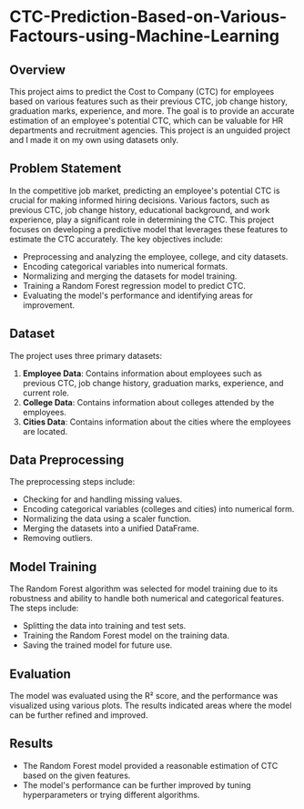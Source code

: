 # CTC-Prediction-Based-on-Various-Factours-using-Machine-Learning

## Overview

This project aims to predict the Cost to Company (CTC) for employees based on various features such as their previous CTC, job change history, graduation marks, experience, and more. The goal is to provide an accurate estimation of an employee's potential CTC, which can be valuable for HR departments and recruitment agencies. This project is an unguided project and I made it on my own using datasets only.

## Problem Statement

In the competitive job market, predicting an employee's potential CTC is crucial for making informed hiring decisions. Various factors, such as previous CTC, job change history, educational background, and work experience, play a significant role in determining the CTC. This project focuses on developing a predictive model that leverages these features to estimate the CTC accurately. The key objectives include:

- Preprocessing and analyzing the employee, college, and city datasets.
- Encoding categorical variables into numerical formats.
- Normalizing and merging the datasets for model training.
- Training a Random Forest regression model to predict CTC.
- Evaluating the model's performance and identifying areas for improvement.

## Dataset

The project uses three primary datasets:

1. **Employee Data**: Contains information about employees such as previous CTC, job change history, graduation marks, experience, and current role.
2. **College Data**: Contains information about colleges attended by the employees.
3. **Cities Data**: Contains information about the cities where the employees are located.

## Data Preprocessing

The preprocessing steps include:

- Checking for and handling missing values.
- Encoding categorical variables (colleges and cities) into numerical form.
- Normalizing the data using a scaler function.
- Merging the datasets into a unified DataFrame.
- Removing outliers.

## Model Training

The Random Forest algorithm was selected for model training due to its robustness and ability to handle both numerical and categorical features. The steps include:

- Splitting the data into training and test sets.
- Training the Random Forest model on the training data.
- Saving the trained model for future use.

## Evaluation

The model was evaluated using the R² score, and the performance was visualized using various plots. The results indicated areas where the model can be further refined and improved.

## Results

- The Random Forest model provided a reasonable estimation of CTC based on the given features.
- The model's performance can be further improved by tuning hyperparameters or trying different algorithms.






